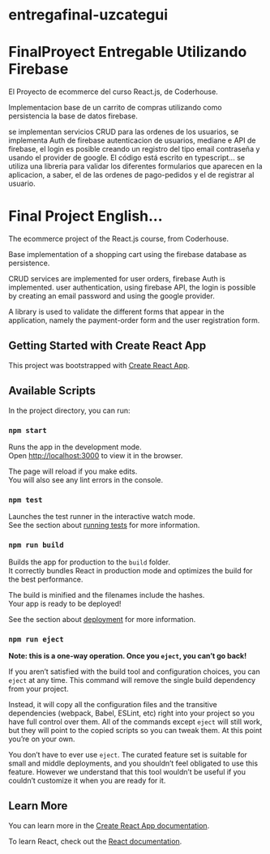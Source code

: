 # entregafinal-uzcategui
# FinalProyect Entregable Utilizando Firebase 

El Proyecto de ecommerce del curso React.js, de Coderhouse.

Implementacion base de un carrito de compras utilizando como persistencia la base de datos firebase.

se implementan servicios CRUD para las ordenes de los usuarios, se implementa Auth de firebase
autenticacion de usuarios, mediane e API de firebase, el login es posible creando un registro del tipo email contraseña y usando el provider de google.
El código está escrito en typescript...
se utiliza una libreria para validar los diferentes formularios que aparecen en la aplicacion, a saber, el de las ordenes de pago-pedidos y el de registrar al usuario.

# Final Project English...

The ecommerce project of the React.js course, from Coderhouse.

Base implementation of a shopping cart using the firebase database as persistence.

CRUD services are implemented for user orders, firebase Auth is implemented.
user authentication, using firebase API, the login is possible by creating an email password and using the google provider.

A library is used to validate the different forms that appear in the application, namely the payment-order form and the user registration form.


## Getting Started with Create React App

This project was bootstrapped with [Create React App](https://github.com/facebook/create-react-app).

## Available Scripts

In the project directory, you can run:

### `npm start`

Runs the app in the development mode.\
Open [http://localhost:3000](http://localhost:3000) to view it in the browser.

The page will reload if you make edits.\
You will also see any lint errors in the console.

### `npm test`

Launches the test runner in the interactive watch mode.\
See the section about [running tests](https://facebook.github.io/create-react-app/docs/running-tests) for more information.

### `npm run build`

Builds the app for production to the `build` folder.\
It correctly bundles React in production mode and optimizes the build for the best performance.

The build is minified and the filenames include the hashes.\
Your app is ready to be deployed!

See the section about [deployment](https://facebook.github.io/create-react-app/docs/deployment) for more information.

### `npm run eject`

**Note: this is a one-way operation. Once you `eject`, you can’t go back!**

If you aren’t satisfied with the build tool and configuration choices, you can `eject` at any time. This command will remove the single build dependency from your project.

Instead, it will copy all the configuration files and the transitive dependencies (webpack, Babel, ESLint, etc) right into your project so you have full control over them. All of the commands except `eject` will still work, but they will point to the copied scripts so you can tweak them. At this point you’re on your own.

You don’t have to ever use `eject`. The curated feature set is suitable for small and middle deployments, and you shouldn’t feel obligated to use this feature. However we understand that this tool wouldn’t be useful if you couldn’t customize it when you are ready for it.

## Learn More

You can learn more in the [Create React App documentation](https://facebook.github.io/create-react-app/docs/getting-started).

To learn React, check out the [React documentation](https://reactjs.org/).
